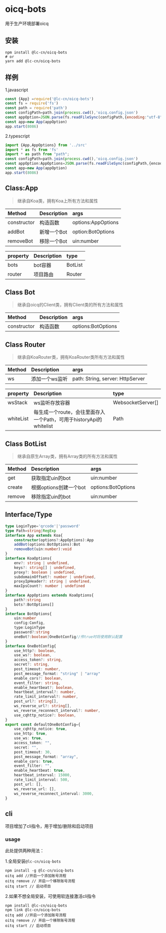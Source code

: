 # oicq-bots
用于生产环境部署oicq
## 安装
```shell
npm install @lc-cn/oicq-bots
# or
yarn add @lc-cn/oicq-bots
```
## 样例
1.javascript
```javascript
const {App} =require('@lc-cn/oicq-bots')
const fs = require('fs')
const path = require('path')
const configPath=path.join(process.cwd(),'oicq.config.json')
const appOption=JSON.parse(fs.readFileSync(configPath,{encoding:"utf-8"}))
const app=new App(appOption)
app.start(8086)

```
2.typescript

```typescript
import {App,AppOptions} from '../src'
import * as fs from 'fs'
import * as path from "path";
const configPath=path.join(process.cwd(),'oicq.config.json')
const appOption:AppOptions=JSON.parse(fs.readFileSync(configPath,{encoding:"utf-8"}))
const app=new App(appOption)
app.start(8086)

```
## Class:App
> 继承自Koa类，拥有Koa上所有方法和属性

|Method|Description|args|
|:---|:---|:---|
|constructor|构造函数|options:AppOptions|
|addBot|新增一个Bot|option:BotOptions|
|removeBot|移除一个Bot|uin:number|

|property|Description|type|
|:---|:---|:---|
|bots|bot容器|BotList|
|router|项目路由|Router|
## Class Bot
> 继承自oicq的Client类，拥有Client类的所有方法和属性

|Method|Description|args|
|:---|:---|:---|
|constructor|构造函数|options:BotOptions|
## Class Router
> 继承自KoaRouter类，拥有KoaRouter类所有方法和属性

|Method|Description|args|
|:---|:---|:---|
|ws|添加一个ws监听|path: String, server: HttpServer|

|property|Description|type|
|:---|:---|:---|
|wsStack|ws监听存放容器|WebsocketServer[]|
|whiteList|每生成一个route，会往里面存入一个Path，可用于historyApi的whitelist|Path|
## Class BotList
> 继承自原生Array类，拥有Array类的所有方法和属性

|Method|Description|args|
|:---|:---|:---|
|get|获取指定uin的bot|uin:number|
|create|根据options创建一个bot|options:BotOptions|
|remove|移除指定uin的bot|uin:number|
## Interface/Type
```typescript
type LoginType='qrcode'|'password'
type Path=string|RegExp
interface App extends Koa{
    constructor(options?:AppOptions):App
    addBot(options:BotOptions):Bot
    removeBot(uin:number):void
}
interface KoaOptions{
    env?: string | undefined,
    keys?: string[] | undefined,
    proxy?: boolean | undefined,
    subdomainOffset?: number | undefined,
    proxyIpHeader?: string | undefined,
    maxIpsCount?: number | undefined
}
interface AppOptions extends KoaOptions{
    path?:string
    bots?:BotOptions[]
}
interface BotOptions{
    uin:number
    config:Config,
    type:LoginType
    password?:string
    oneBot?:boolean|OneBotConfig//传true时将使用默认配置
}
interface OneBotConfig{
    use_http?: boolean,
    use_ws?: boolean,
    access_token?: string,
    secret?: string,
    post_timeout: number,
    post_message_format: "string" | "array"
    enable_cors?: boolean,
    event_filter: string,
    enable_heartbeat?: boolean,
    heartbeat_interval?: number,
    rate_limit_interval?: number,
    post_url?: string[],
    ws_reverse_url?: string[],
    ws_reverse_reconnect_interval?: number,
    use_cqhttp_notice?: boolean,
}
export const defaultOneBotConfig={
    use_cqhttp_notice: true,
    use_http: true,
    use_ws: true,
    access_token: "",
    secret: "",
    post_timeout: 30,
    post_message_format: "array",
    enable_cors: true,
    event_filter: "",
    enable_heartbeat: true,
    heartbeat_interval: 15000,
    rate_limit_interval: 500,
    post_url: [],
    ws_reverse_url: [],
    ws_reverse_reconnect_interval: 3000,
}
```
## cli
项目增加了cli指令，用于增加/删除和启动项目
### usage
此处提供两种用法：

1.全局安装`@lc-cn/oicq-bots`
```shell
npm install -g @lc-cn/oicq-bots
oitq add //开启一个添加账号流程
oitq remove // 开启一个移除账号流程
oitq start // 启动项目 
```
2.如果不想全局安装，可使用软连接激活cli指令
```shell
npm install @lc-cn/oicq-bots
npm link @lc-cn/oicq-bots
oitq add //开启一个添加账号流程
oitq remove // 开启一个移除账号流程
oitq start // 启动项目 
```
